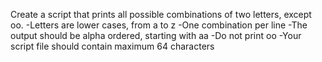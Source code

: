 Create a script that prints all possible combinations of two letters, except oo. -Letters are lower cases, from a to z -One combination per line -The output should be alpha ordered, starting with aa -Do not print oo -Your script file should contain maximum 64 characters
